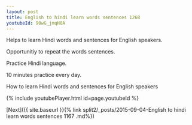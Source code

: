 ```yaml
---
layout: post
title: English to hindi learn words sentences 1268 
youtubeId: 90wG_jmqH0A
---
```

 
 
Helps to learn Hindi words and sentences for English speakers.

Opportunitiy to repeat the words sentences. 

Practice Hindi language. 
 
10 minutes practice every day. 
 
How to learn Hindi words and sentences for English speakers 
 
{% include youtubePlayer.html id=page.youtubeId %}
 
 
[Next]({{ site.baseurl }}{% link  split2/_posts/2015-09-04-English to hindi learn words sentences 1167 .md%})
 
